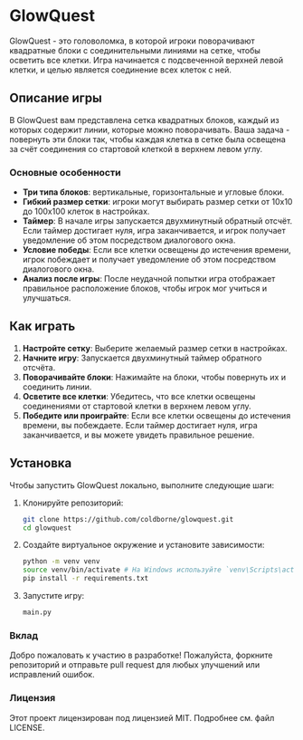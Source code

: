 # GlowQuest

GlowQuest - это головоломка, в которой игроки поворачивают квадратные блоки с соединительными линиями на сетке, чтобы осветить все клетки. Игра начинается с подсвеченной верхней левой клетки, и целью является соединение всех клеток с ней.

## Описание игры

В GlowQuest вам представлена сетка квадратных блоков, каждый из которых содержит линии, которые можно поворачивать. Ваша задача - повернуть эти блоки так, чтобы каждая клетка в сетке была освещена за счёт соединения со стартовой клеткой в верхнем левом углу.

### Основные особенности
- **Три типа блоков**: вертикальные, горизонтальные и угловые блоки.
- **Гибкий размер сетки**: игроки могут выбирать размер сетки от 10x10 до 100x100 клеток в настройках.
- **Таймер**: В начале игры запускается двухминутный обратный отсчёт. Если таймер достигает нуля, игра заканчивается, и игрок получает уведомление об этом посредством диалогового окна.
- **Условие победы**: Если все клетки освещены до истечения времени, игрок побеждает и получает уведомление об этом посредством диалогового окна.
- **Анализ после игры**: После неудачной попытки игра отображает правильное расположение блоков, чтобы игрок мог учиться и улучшаться.

## Как играть

1. **Настройте сетку**: Выберите желаемый размер сетки в настройках.
2. **Начните игру**: Запускается двухминутный таймер обратного отсчёта.
3. **Поворачивайте блоки**: Нажимайте на блоки, чтобы повернуть их и соединить линии.
4. **Осветите все клетки**: Убедитесь, что все клетки освещены соединениями от стартовой клетки в верхнем левом углу.
5. **Победите или проиграйте**: Если все клетки освещены до истечения времени, вы побеждаете. Если таймер достигает нуля, игра заканчивается, и вы можете увидеть правильное решение.

## Установка

Чтобы запустить GlowQuest локально, выполните следующие шаги:

1. Клонируйте репозиторий:
   ```bash
   git clone https://github.com/coldborne/glowquest.git
   cd glowquest
   ```

3. Создайте виртуальное окружение и установите зависимости:
   ```bash
   python -m venv venv
   source venv/bin/activate # На Windows используйте `venv\Scripts\activate`
   pip install -r requirements.txt
   ```

3. Запустите игру:
   ```bash
   main.py
   ```

### Вклад
Добро пожаловать к участию в разработке! Пожалуйста, форкните репозиторий и отправьте pull request для любых улучшений или исправлений ошибок.

### Лицензия
Этот проект лицензирован под лицензией MIT. Подробнее см. файл LICENSE.
